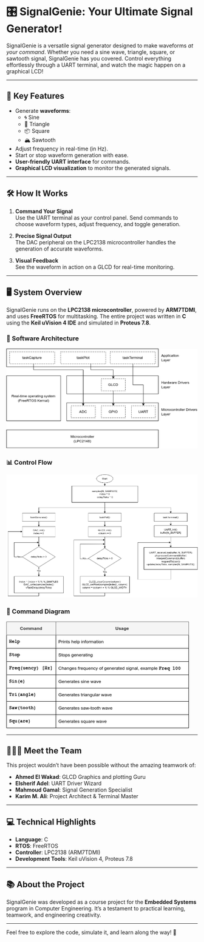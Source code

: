 # 🎛️ SignalGenie: Your Ultimate Signal Generator!  

SignalGenie is a versatile signal generator designed to make waveforms *at your command*. Whether you need a sine wave, triangle, square, or sawtooth signal, SignalGenie has you covered. Control everything effortlessly through a UART terminal, and watch the magic happen on a graphical LCD!  

---

## 🌟 Key Features
- Generate **waveforms**:
  - 🌀 Sine
  - 📐 Triangle  
  - 📦 Square  
  - 🏔️ Sawtooth
- Adjust frequency in real-time (in Hz).  
- Start or stop waveform generation with ease.  
- **User-friendly UART interface** for commands.  
- **Graphical LCD visualization** to monitor the generated signals.  

---

## 🛠️ How It Works  

1. **Command Your Signal**  
   Use the UART terminal as your control panel. Send commands to choose waveform types, adjust frequency, and toggle generation.  

2. **Precise Signal Output**  
   The DAC peripheral on the LPC2138 microcontroller handles the generation of accurate waveforms.  

3. **Visual Feedback**  
   See the waveform in action on a GLCD for real-time monitoring.  

---

## 🖥️ System Overview  

SignalGenie runs on the **LPC2138 microcontroller**, powered by **ARM7TDMI**, and uses **FreeRTOS** for multitasking. The entire project was written in **C** using the **Keil uVision 4 IDE** and simulated in **Proteus 7.8**.

### 📜 Software Architecture  
![Software Architecture](docs/system-diagrams-software-architecture.drawio.png)

### 📊 Control Flow  
![Control Flow](docs/system-diagrams-flowchart.drawio.png)

### 📓 Command Diagram  
![Command Diagram](docs/system-diagrams-commands.drawio.png)

---

## 🧑‍🤝‍🧑 Meet the Team  

This project wouldn’t have been possible without the amazing teamwork of:  
- **Ahmed El Wakad**: GLCD Graphics and plotting Guru  
- **Elsherif Adel**: UART Driver Wizard  
- **Mahmoud Gamal**: Signal Generation Specialist
- **Karim M. Ali**: Project Architect & Terminal Master

---

## 💻 Technical Highlights  

- **Language**: C  
- **RTOS**: FreeRTOS  
- **Controller**: LPC2138 (ARM7TDMI)  
- **Development Tools**: Keil uVision 4, Proteus 7.8  

---

## 📚 About the Project  

SignalGenie was developed as a course project for the **Embedded Systems** program in Computer Engineering. It’s a testament to practical learning, teamwork, and engineering creativity.  

---

Feel free to explore the code, simulate it, and learn along the way! 🚀  
